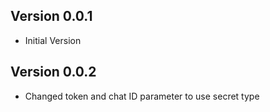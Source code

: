## Version 0.0.1

- Initial Version

## Version 0.0.2

- Changed token and chat ID parameter to use secret type
